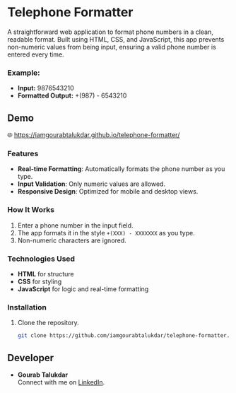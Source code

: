 # Telephone Formatter

A straightforward web application to format phone numbers in a clean, readable format. Built using HTML, CSS, and JavaScript, this app prevents non-numeric values from being input, ensuring a valid phone number is entered every time.

### Example:

- **Input:** 9876543210
- **Formatted Output:** +(987) - 6543210

## Demo

🌐 https://iamgourabtalukdar.github.io/telephone-formatter/

### Features

- **Real-time Formatting**: Automatically formats the phone number as you type.
- **Input Validation**: Only numeric values are allowed.
- **Responsive Design**: Optimized for mobile and desktop views.

### How It Works

1. Enter a phone number in the input field.
2. The app formats it in the style `+(XXX) - XXXXXXX` as you type.
3. Non-numeric characters are ignored.

### Technologies Used

- **HTML** for structure
- **CSS** for styling
- **JavaScript** for logic and real-time formatting

### Installation

1. Clone the repository.
   ```bash
   git clone https://github.com/iamgourabtalukdar/telephone-formatter.git
   ```

## Developer

- **Gourab Talukdar**  
  Connect with me on [LinkedIn](https://www.linkedin.com/in/iamgourabtalukdar/).
